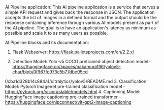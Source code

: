 AI Pipeline application:
This AI pipeline application is a service that serves a simple API request and gives back the
response in JSON. The application accepts the list of images in a defined format and the output
should be the response containing inference through various AI models present as part of the AI
pipeline. The goal is to have an application's latency as minimum as possible and scale it to as
many users as possible.

AI Pipeline blocks and its documentation:
1. Flask Webserver: https://flask.palletsprojects.com/en/2.2.x/

2. Detection Model: Yolo-v5 COCO pretrained object detection model-
https://huggingface.co/spaces/nakamura196/yolov5-char/blob/0f967fc973c5b77dbe95cd

0cba1d328b14c884a1/ultralytics/yolov5/README.md
3. Classification Model: Pytorch Imagenet pre-trained classification model -
https://pytorch.org/vision/stable/models.html
4. Captioning Model: HuggingFace image captioning pre-trained transformer -
https://huggingface.co/nlpconnect/vit-gpt2-image-captioning
